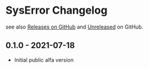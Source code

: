 # SysError Changelog

see also [Releases on GitHub](https://github.com/mazzy-ax/SysUtil/releases) and [Unreleased](https://github.com/mazzy-ax/SysUtil/compare/1.0.0...main) on GitHub.

## 0.1.0 - 2021-07-18

* Initial public alfa version
